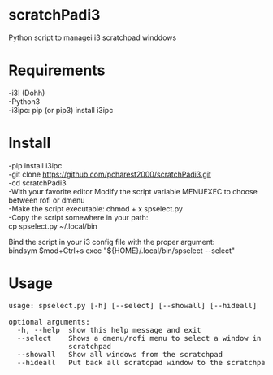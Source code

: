 # scratchPadi3
Python script to managei i3 scratchpad winddows

# Requirements
-i3! (Dohh)  
-Python3  
-i3ipc:  pip (or pip3) install i3ipc  

# Install
-pip  install i3ipc  
-git clone https://github.com/pcharest2000/scratchPadi3.git  
-cd scratchPadi3  
-With your favorite editor Modify the script variable MENUEXEC to choose between rofi or dmenu  
-Make the script executable: chmod + x spselect.py  
-Copy the script somewhere in your path:  
  cp spselect.py ~/.local/bin  

Bind the script in your i3 config file with the proper argument:  
bindsym $mod+Ctrl+s  exec "${HOME}/.local/bin/spselect --select"  

# Usage
<pre>
usage: spselect.py [-h] [--select] [--showall] [--hideall]  

optional arguments:  
  -h, --help  show this help message and exit  
  --select    Shows a dmenu/rofi menu to select a window in the  
              scratchpad  
  --showall   Show all windows from the scratchpad  
  --hideall   Put back all scratcpad window to the scratchpad  
</pre>

